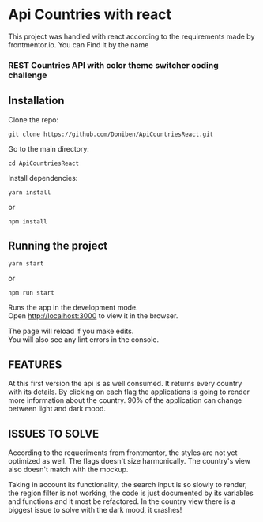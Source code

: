 # Api Countries with react

This project was handled with react according to the requirements made by frontmentor.io.
You can Find it by the name 

### REST Countries API with color theme switcher coding challenge

## Installation

Clone the repo:

`git clone https://github.com/Doniben/ApiCountriesReact.git`

Go to the main directory: 

`cd ApiCountriesReact`

Install dependencies:

`yarn install`

or

`npm install`

## Running the project

`yarn start`

or

`npm run start`

Runs the app in the development mode.\
Open [http://localhost:3000](http://localhost:3000) to view it in the browser.

The page will reload if you make edits.\
You will also see any lint errors in the console.

## FEATURES

At this first version the api is as well consumed. It returns every country with its details. By clicking on each flag the applications is going to render more information about the country. 90% of the application can change between light and dark mood.

## ISSUES TO SOLVE

According to the requeriments from frontmentor, the styles are not yet optimized as well. The flags doesn't size harmonically. The country's view also doesn't match with the mockup.

Taking in account its functionality, the search input is so slowly to render, the region filter is not working, the code is just documented by its variables and functions and it most be refactored. In the country view there is a biggest issue to solve with the dark mood, it crashes!
